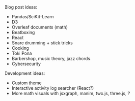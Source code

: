 Blog post ideas:
* Pandas/SciKit-Learn
* D3
* Overleaf documents (math)
* Beatboxing
* React
* Snare drumming + stick tricks
* Cooking
* Toki Pona
* Barbershop, music theory, jazz chords
* Cybersecurity

Development ideas:
* Custom theme
* Interactive activity log searcher (React?)
* More math visuals with jsxgraph, manim, two.js, three.js, ?
